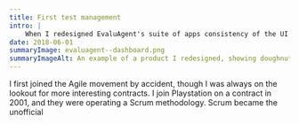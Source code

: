 ```yaml
---
title: First test management
intro: |
    When I redesigned EvaluAgent's suite of apps consistency of the UI was key, but there had to be a way of discerning one app from another at a glance.
date: 2018-06-01
summaryImage: evaluagent--dashboard.png
summaryImageAlt: An example of a product I redesigned, showing doughnut charts and key numbers for CSat, calls logged and more example 'cards'
---
```


I first joined the Agile movement by accident, though I was always on the lookout for more interesting contracts. I join Playstation on a contract in 2001, and they were operating a Scrum methodology.  Scrum became the unofficial 
